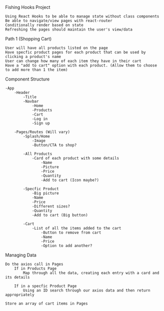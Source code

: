 Fishing Hooks Project

    Using React Hooks to be able to manage state without class components
    Be able to navigate/view pages with react-router
    Conditionally render based on state
    Refreshing the pages should maintain the user's view/data

Path 1 (Shopping Cart)

    User will have all products listed on the page
    Have specfic product pages for each product that can be used by clicking a product's name
    User can change how many of each item they have in their cart
    Have a "add to cart" option with each product. (Allow them to choose to add more than 1 the item)

Component Structure

    -App
        -Header
            -Title
            -Navbar
                -Home
                -Products
                -Cart
                -Log in
                -Sign up

        -Pages/Routes (Will vary)
            -Splash/Home
                -Image
                -Button/CTA to shop?

            -All Products
                -Card of each product with some details
                    -Name
                    -Picture
                    -Price
                    -Quantity
                    -Add to cart (Icon maybe?)

            -Specfic Product
                -Big picture
                -Name
                -Price
                -Different sizes?
                -Quantity
                -Add to cart (Big button)

            -Cart
                -List of all the items added to the cart
                    -Button to remove from cart
                    -Name
                    -Price
                    -Option to add another?
                    
Managing Data

    Do the axios call in Pages
        If in Products Page
            Map through all the data, creating each entry with a card and its details
        
        If in a specfic Product Page
            Using an ID search through our axios data and then return appropriately

    Store an array of cart items in Pages